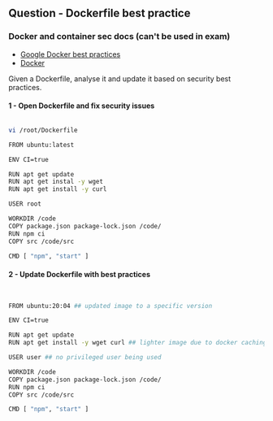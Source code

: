 ## Question - Dockerfile best practice

### Docker and container sec docs (can't be used in exam)

- [Google Docker best practices](https://cloud.google.com/blog/products/containers-kubernetes/7-best-practices-for-building-containers)
- [Docker](https://learnk8s.io/blog/smaller-docker-images)

Given a Dockerfile, analyse it and update it based on security best practices.

#### 1 - Open Dockerfile and fix security issues

```sh

vi /root/Dockerfile

FROM ubuntu:latest

ENV CI=true

RUN apt get update
RUN apt get instal -y wget
RUN apt get install -y curl

USER root

WORKDIR /code
COPY package.json package-lock.json /code/
RUN npm ci
COPY src /code/src

CMD [ "npm", "start" ]

```

#### 2 - Update Dockerfile with best practices

```sh


FROM ubuntu:20:04 ## updated image to a specific version

ENV CI=true

RUN apt get update
RUN apt get install -y wget curl ## lighter image due to docker caching

USER user ## no privileged user being used

WORKDIR /code
COPY package.json package-lock.json /code/
RUN npm ci
COPY src /code/src

CMD [ "npm", "start" ]

```
